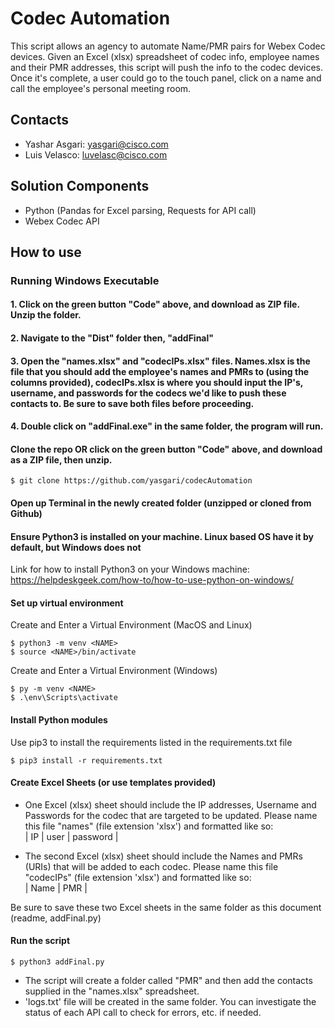 # Codec Automation
This script allows an agency to automate Name/PMR pairs for Webex Codec devices. Given an Excel (xlsx) spreadsheet of codec info, employee names and their PMR addresses, this script will push the info to the codec devices. Once it's complete, a user could go to the touch panel, click on a name and call the employee's personal meeting room.

## Contacts
* Yashar Asgari: yasgari@cisco.com
* Luis Velasco: luvelasc@cisco.com

## Solution Components
* Python (Pandas for Excel parsing, Requests for API call)
* Webex Codec API

## How to use

### Running Windows Executable  

#### 1. Click on the green button "Code" above, and download as ZIP file. Unzip the folder.  
#### 2. Navigate to the "Dist" folder then, "addFinal"
#### 3. Open the "names.xlsx" and "codecIPs.xlsx" files. Names.xlsx is the file that you should add the employee's names and PMRs to (using the columns provided), codecIPs.xlsx is where you should input the IP's, username, and passwords for the codecs we'd like to push these contacts to. Be sure to save both files before proceeding.
#### 4. Double click on "addFinal.exe" in the same folder, the program will run. 


#### Clone the repo OR click on the green button "Code" above, and download as a ZIP file, then unzip.
```
$ git clone https://github.com/yasgari/codecAutomation
```

#### Open up Terminal in the newly created folder (unzipped or cloned from Github)  


#### Ensure Python3 is installed on your machine. Linux based OS have it by default, but Windows does not
Link for how to install Python3 on your Windows machine: https://helpdeskgeek.com/how-to/how-to-use-python-on-windows/  


#### Set up virtual environment
Create and Enter a Virtual Environment (MacOS and Linux)
```
$ python3 -m venv <NAME>
$ source <NAME>/bin/activate
```

Create and Enter a Virtual Environment (Windows)
```
$ py -m venv <NAME>
$ .\env\Scripts\activate
```


#### Install Python modules
Use pip3 to install the requirements listed in the requirements.txt file
```
$ pip3 install -r requirements.txt
```

#### Create Excel Sheets (or use templates provided)
* One Excel (xlsx) sheet should include the IP addresses, Username and Passwords for the codec that are targeted to be updated. Please name this file "names" (file extension 'xlsx') and formatted like so:  
  | IP |  user |  password  |


* The second Excel (xlsx) sheet should include the Names and PMRs (URIs) that will be added to each codec. Please name this file "codecIPs" (file extension 'xlsx') and formatted like so:  
  |  Name | PMR |


Be sure to save these two Excel sheets in the same folder as this document (readme, addFinal.py)

#### Run the script
```
$ python3 addFinal.py
```

* The script will create a folder called "PMR" and then add the contacts supplied in the "names.xlsx" spreadsheet.
* 'logs.txt' file will be created in the same folder. You can investigate the status of each API call to check for errors, etc. if needed.